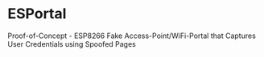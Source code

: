 # ESPortal
Proof-of-Concept - ESP8266 Fake Access-Point/WiFi-Portal that Captures User Credentials using Spoofed Pages
